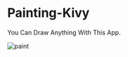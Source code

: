 # Painting-Kivy
You Can Draw Anything With This App.


![paint](https://user-images.githubusercontent.com/77951128/107108171-5230a180-6860-11eb-926b-425ed93833fb.JPG)
